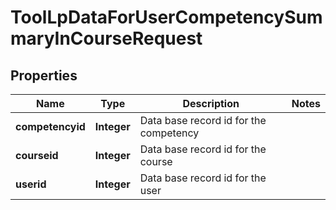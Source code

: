 

# ToolLpDataForUserCompetencySummaryInCourseRequest


## Properties

| Name | Type | Description | Notes |
|------------ | ------------- | ------------- | -------------|
|**competencyid** | **Integer** | Data base record id for the competency |  |
|**courseid** | **Integer** | Data base record id for the course |  |
|**userid** | **Integer** | Data base record id for the user |  |



